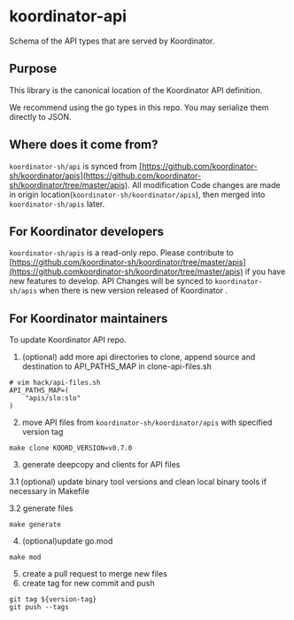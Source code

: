 # koordinator-api

Schema of the API types that are served by Koordinator.

## Purpose

This library is the canonical location of the Koordinator API definition.

We recommend using the go types in this repo. You may serialize them directly to JSON.

## Where does it come from?

`koordinator-sh/api` is synced from [https://github.com/koordinator-sh/koordinator/apis](https://github.com/koordinator-sh/koordinator/tree/master/apis).
All modification Code changes are made in origin location(`koordinator-sh/koordinator/apis`), then merged into `koordinator-sh/apis` later.

## For Koordinator developers
`koordinator-sh/apis` is a read-only repo. Please contribute to [https://github.com/koordinator-sh/koordinator/tree/master/apis](https://github.comkoordinator-sh/koordinator/tree/master/apis)
if you have new features to develop. API Changes will be synced to `koordinator-sh/apis` when there is new version released of Koordinator .

## For Koordinator maintainers
To update Koordinator API repo.
1. (optional) add more api directories to clone, append source and destination to API_PATHS_MAP in clone-api-files.sh
```shell script
# vim hack/api-files.sh
API_PATHS_MAP=(
    "apis/slo:slo"
)
```

2. move API files from `koordinator-sh/koordinator/apis` with specified version tag
```shell script
make clone KOORD_VERSION=v0.7.0
```
3. generate deepcopy and clients for API files

3.1 (optional) update binary tool versions and clean local binary tools if necessary in Makefile

3.2 generate files
```shell script
make generate
```
4. (optional)update go.mod
```shell script
make mod
```
5. create a pull request to merge new files
6. create tag for new commit and push
```shell script
git tag ${version-tag}
git push --tags
```
